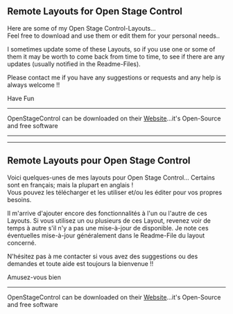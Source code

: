 ## Remote Layouts for Open Stage Control
Here are some of my Open Stage Control-Layouts...   
Feel free to download and use them or edit them for your personal needs..

I sometimes update some of these Layouts, so if you use one or some of them it may be worth to come back from time to time, to see if there are any updates (usually notified in the Readme-Files).

Please contact me if you have any suggestions or requests and any help is always welcome !!

Have Fun

---
OpenStageControl can be downloaded on their [Website](https://openstagecontrol.ammd.net/)...it's Open-Source and free software  

---
---
## Remote Layouts pour Open Stage Control
Voici quelques-unes de mes layouts pour Open Stage Control...  Certains sont en français; mais la plupart en anglais !     
Vous pouvez les télécharger et les utiliser et/ou les éditer pour vos propres besoins.

Il m'arrive d'ajouter encore des fonctionnalités à l'un ou l'autre de ces Layouts. Si vous utilisez un ou plusieurs de ces Layout, revenez voir de temps à autre s'il n'y a pas une mise-à-jour de disponible. Je note ces éventuelles mise-à-jour généralement dans le Readme-File du layout concerné.

N'hésitez pas à me contacter si vous avez des suggestions ou des demandes et toute aide est toujours la bienvenue !!

Amusez-vous bien

---  
OpenStageControl can be downloaded on their [Website](https://openstagecontrol.ammd.net/)...it's Open-Source and free software  
